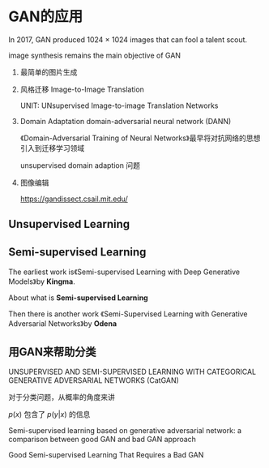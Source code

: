 # GAN的应用

In 2017, GAN produced 1024 × 1024 images that can fool a talent scout.



image synthesis remains the main objective of GAN











1. 最简单的图片生成

2. 风格迁移 Image-to-Image Translation

   UNIT: UNsupervised Image-to-image Translation Networks

3. Domain Adaptation domain-adversarial neural network (DANN)

   《Domain-Adversarial Training of Neural Networks》最早将对抗网络的思想引入到迁移学习领域

   unsupervised domain adaption 问题

4. 图像编辑

   https://gandissect.csail.mit.edu/





## Unsupervised Learning







## Semi-supervised Learning

The earliest work is《Semi-supervised Learning with Deep Generative Models》by **Kingma**.

About what is **Semi-supervised Learning**

Then there is another work 《Semi-Supervised Learning with Generative Adversarial Networks》by **Odena**





## 用GAN来帮助分类

UNSUPERVISED AND SEMI-SUPERVISED LEARNING WITH CATEGORICAL GENERATIVE ADVERSARIAL NETWORKS (CatGAN)



对于分类问题，从概率的角度来讲

$p(x)$ 包含了 $p(y|x)$ 的信息



Semi-supervised learning based on generative adversarial network: a comparison between good GAN and bad GAN approach



Good Semi-supervised Learning That Requires a Bad GAN





